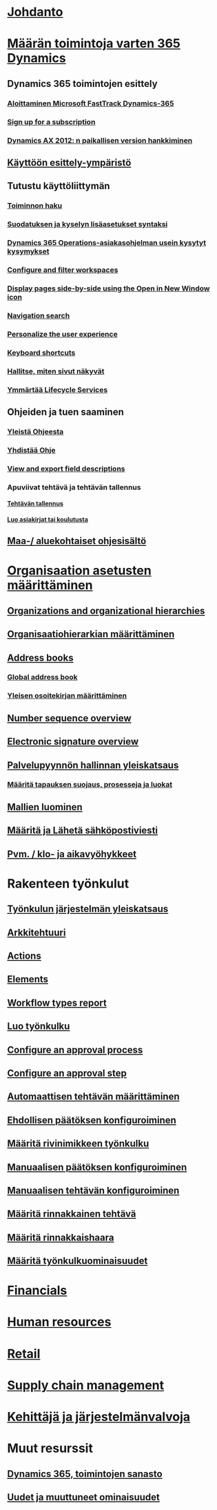 # [Johdanto](index.md)

# [Määrän toimintoja varten 365 Dynamics](get-started/onboarding-home.md)
## Dynamics 365 toimintojen esittely
### [Aloittaminen Microsoft FastTrack Dynamics-365](get-started/fasttrack-dynamics-365-overview.md)
### [Sign up for a subscription](/dynamics365/operations/dev-itpro/dev-tools/sign-up-preview-subscription?toc=/dynamics365/operations/toc.json)
### [Dynamics AX 2012: n paikallisen version hankkiminen](/dynamics365/operations/dev-itpro/deployment/csp-download-customersource?toc=/dynamics365/operations/toc.json)
## [Käyttöön esittely-ympäristö](/dynamics365/operations/dev-itpro/deployment/deploy-demo-environment?toc=/dynamics365/operations/toc.json)

## Tutustu käyttöliittymän
### [Toiminnon haku](get-started/action-search.md)
### [Suodatuksen ja kyselyn lisäasetukset syntaksi](get-started/advanced-filtering-query-options.md)
### [Dynamics 365 Operations-asiakasohjelman usein kysytyt kysymykset](get-started/client-faq.md)
### [Configure and filter workspaces](get-started/configure-filter-workspaces.md)
### [Display pages side-by-side using the Open in New Window icon](get-started/display-pages-side-by-side.md)
### [Navigation search](get-started/navigation-search.md)
### [Personalize the user experience](get-started/personalize-user-experience.md)
### [Keyboard shortcuts](get-started/shortcut-keys.md)
### [Hallitse, miten sivut näkyvät](get-started/window-management.md)
### [Ymmärtää Lifecycle Services](/dynamics365/operations/dev-itpro/lifecycle-services/lcs-works-lcs?toc=/dynamics365/operations/toc.json)

## Ohjeiden ja tuen saaminen
### [Yleistä Ohjeesta](/dynamics365/operations/dev-itpro/get-started/help-overview?toc=/dynamics365/operations/toc.json)
### [Yhdistää Ohje](/dynamics365/operations/dev-itpro/get-started/help-connect?toc=/dynamics365/operations/toc.json)
### [View and export field descriptions](get-started/view-export-field-descriptions.md)

### Apuviivat tehtävä ja tehtävän tallennus
#### [Tehtävän tallennus](/dynamics365/operations/dev-itpro/user-interface/task-recorder?toc=/dynamics365/operations/toc.json)
#### [Luo asiakirjat tai koulutusta](/dynamics365/operations/dev-itpro/user-interface/task-recorder?toc=/dynamics365/operations/toc.json)

## [Maa-/ aluekohtaiset ohjesisältö](/dynamics365/operations/dev-itpro/lcs-solutions/country-region?toc=/dynamics365/operations/toc.json)

# [Organisaation asetusten määrittäminen](organization-administration/organization-administration-home-page.md)
## [Organizations and organizational hierarchies](organization-administration/organizations-organizational-hierarchies.md)
## [Organisaatiohierarkian määrittäminen](organization-administration/plan-organizational-hierarchy.md)
## [Address books](organization-administration/qa-address-books.md)
### [Global address book](organization-administration/overview-global-address-book.md)
### [Yleisen osoitekirjan määrittäminen](organization-administration/plan-configuration-global-address-book-additional-address-books.md)
## [Number sequence overview](organization-administration/number-sequence-overview.md)
## [Electronic signature overview](organization-administration/electronic-signature-overview.md)
## [Palvelupyynnön hallinnan yleiskatsaus](organization-administration/cases.md)
### [Määritä tapauksen suojaus, prosesseja ja luokat](organization-administration/plan-case-management.md)
## [Mallien luominen](organization-administration/record-templates.md)
## [Määritä ja Lähetä sähköpostiviesti](organization-administration/configure-email.md)
## [Pvm. / klo- ja aikavyöhykkeet](organization-administration/date-time-zones.md)

# Rakenteen työnkulut
## [Työnkulun järjestelmän yleiskatsaus](organization-administration/overview-workflow-system.md)
## [Arkkitehtuuri](organization-administration/workflow-system-architecture.md)
## [Actions](organization-administration/workflow-actions.md)
## [Elements](organization-administration/workflow-elements.md)
## [Workflow types report](organization-administration/workflow-types-report.md)
## [Luo työnkulku](organization-administration/create-workflow.md)
## [Configure an approval process](organization-administration/configure-approval-process-workflow.md)
## [Configure an approval step](organization-administration/configure-approval-step-workflow.md)
## [Automaattisen tehtävän määrittäminen](organization-administration/configure-automated-task-workflow.md)
## [Ehdollisen päätöksen konfiguroiminen](organization-administration/configure-conditional-decision-workflow.md)
## [Määritä rivinimikkeen työnkulku](organization-administration/configure-line-item-workflow.md)
## [Manuaalisen päätöksen konfiguroiminen](organization-administration/configure-manual-decision-workflow.md)
## [Manuaalisen tehtävän konfiguroiminen](organization-administration/configure-manual-task-workflow.md)
## [Määritä rinnakkainen tehtävä](organization-administration/configure-parallel-activity-workflow.md)
## [Määritä rinnakkaishaara](organization-administration/configure-parallel-branch-workflow.md)
## [Määritä työnkulkuominaisuudet](organization-administration/configure-workflow-properties.md)

# [Financials](/dynamics365/operations/financials/index)

# [Human resources](/dynamics365/operations/human-resources/index)

# [Retail](/dynamics365/operations/retail/index)

# [Supply chain management](/dynamics365/operations/supply-chain/index)

# [Kehittäjä ja järjestelmänvalvoja](/dynamics365/operations/dev-itpro/index)

# Muut resurssit
## [Dynamics 365, toimintojen sanasto](get-started/glossary.md)
## [Uudet ja muuttuneet ominaisuudet](/dynamics365/operations/dev-itpro/get-started/whats-new-changed?toc=/dynamics365/operations/toc.json)

